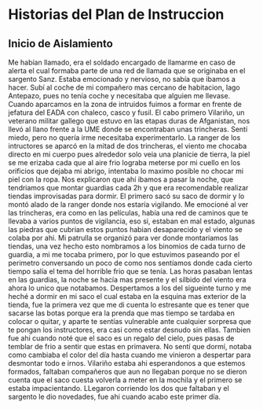 # Historias del Plan de Instruccion
## Inicio de Aislamiento
Me habían llamado, era el soldado encargado de llamarme en caso de alerta el cual formaba parte de una red de llamada que se originaba en el sargento Sanz. Estaba emocionado y nervioso, no sabía que ibamos a hacer.
Subí al coche de mi compañero mas cercano de habitacion, Iago Antepazo, pues no tenía coche y necesitaba que alguien me llevase. Cuando aparcamos en la zona de intruidos fuimos a formar en frente de jefatura del EADA con chaleco, casco y fusil. 
El cabo primero Vilariño, un veterano militar gallego que estuvo en las etapas duras de Afganistan, nos llevó al llano frente a la UME donde se encontraban unas trincheras. Sentí miedo, pero no quería irme necesitaba experimentarlo. 
La ranger de los intructores se aparcó en la mitad de dos trincheras, el viento me chocaba directo en mi cuerpo pues alrededor solo veia una planicie de tierra, la piel se me erizaba cada que al aire frio lograba meterse por mi cuello en los orificios que dejaba mi abrigo, intentaba lo maximo posible no chocar mi piel con la ropa. Nos explicaron que ahí ibamos a pasar la noche, que tendriamos que montar guardias cada 2h y que era recomendable realizar tiendas improvisadas para dormir. El primero sacó su saco de dormir y lo montó alado de la ranger donde nos estaría vigilando. 
Me emocioné al ver las trincheras, era como en las películas, había una red de caminos que te llevaba a varios puntos de vigilancia, eso si, estaban en mal estado, algunas las piedras que cubrian estos puntos habian desaparecido y el viento se colaba por ahi.
Mi patrulla se organizó para ver donde montariamos las tiendas, una vez hecho esto nombramos a los binomios de cada turno de guardia, a mi me tocaba primero, por lo que estuvimos paseando por el perimetro conversando un poco de como nos sentíamos donde cada cierto tiempo salía el tema del horrible frio que se tenía.
Las horas pasaban lentas en las guardias, la noche se hacía mas presente y el silbido del viento era ahora lo unico que notabamos.
Despertamos a los del sigueinte turno y me heché a dormir en mi saco el cual estaba en la esquina mas exterior de la tienda, fue la primera vez que me di cuenta lo estresante que es tener que sacarse las botas porque era la prenda que mas tiempo se tardaba en colocar o quitar, y aparte te sentías vulnerable ante cualquier sorpresa que te pongan los instructores, era casi como estar desnudo sin ellas. Tambien fue ahi cuando noté que el saco es un regalo del cielo, pues pasas de temblar de frio a sentir que estas en primavera.
No sentí que dormí, notaba como cambiaba el color del día hasta cuando me vinieron a despertar para desmontar todo e irnos. 
Vilariño estaba ahi esperandonos a que estemos formados, faltaban compañeros que aun no llegaban porque no se dieron cuenta que el saco cuesta volverla a meter en la mochila y el primero se estaba impacientando. LLegaron corriendo los dos que faltaban y el sargento le dio novedades, fue ahi cuando acabo este primer día.  